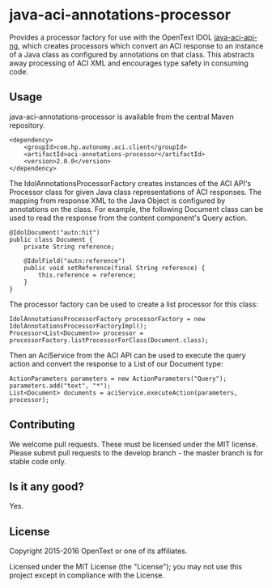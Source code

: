 # java-aci-annotations-processor

Provides a processor factory for use with the OpenText IDOL [java-aci-api-ng](http://opentext-idol.github.io/java-aci-api-ng), which 
creates processors which convert an ACI response to an instance of a Java class as configured by annotations on that class.
This abstracts away processing of ACI XML and encourages type safety in consuming code.

## Usage
java-aci-annotations-processor is available from the central Maven repository.

    <dependency>
        <groupId>com.hp.autonomy.aci.client</groupId>
        <artifactId>aci-annotations-processor</artifactId>
        <version>2.0.0</version>
    </dependency>

The IdolAnnotationsProcessorFactory creates instances of the ACI API's Processor class for given Java class representations
of ACI responses. The mapping from response XML to the Java Object is configured by annotations on the class. For example,
the following Document class can be used to read the response from the content component's Query action. 

    @IdolDocument("autn:hit")
    public class Document {
        private String reference;
    
        @IdolField("autn:reference")
        public void setReference(final String reference) {
            this.reference = reference;
        }
    }

The processor factory can be used to create a list processor for this class:

    IdolAnnotationsProcessorFactory processorFactory = new IdolAnnotationsProcessorFactoryImpl();
    Processor<List<Document>> processor = processorFactory.listProcessorForClass(Document.class);

Then an AciService from the ACI API can be used to execute the query action and convert the response to a List of our
Document type:

    ActionParameters parameters = new ActionParameters("Query");
    parameters.add("text", "*");
    List<Document> documents = aciService.executeAction(parameters, processor);

## Contributing
We welcome pull requests. These must be licensed under the MIT license. Please submit pull requests to the develop
branch - the master branch is for stable code only.

## Is it any good?
Yes.

## License

Copyright 2015-2016 OpenText or one of its affiliates.

Licensed under the MIT License (the "License"); you may not use this project except in compliance with the License.
